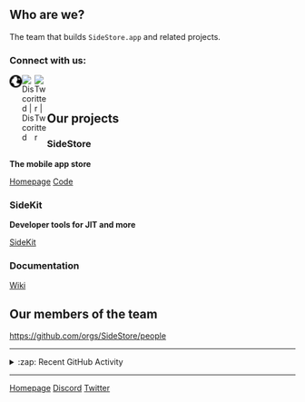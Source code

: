 <!-- 
Docs: How to use GitHub README and actions to auto-generate embedded content.
https://github.com/anuraghazra/github-readme-stats
https://www.youtube.com/watch?v=n6d4KHSKqGk
https://github.com/rahuldkjain/github-profile-readme-generator
 -->

## Who are we?

The team that builds `SideStore.app` and related projects.

### Connect with us:

<!--
[![Website](https://img.shields.io/website?label=sidestore.io&style=for-the-badge&url=https://sidestore.io)](https://sidestore.io)
[![Twitter Follow](https://img.shields.io/twitter/follow/sidestore_io?color=1DA1F2&logo=twitter&style=for-the-badge)](https://twitter.com/intent/follow?original_referer=https%3A%2F%2Fgithub.com%2Fsidestore&screen_name=sidestore)
[![GitHub Followers](https://img.shields.io/github/followers/sidestore?style=for-the-badge)]()
[![GitHub Sponsors](https://img.shields.io/github/sponsors/sidestore?style=for-the-badge
)]() 
-->

[<img align="left" alt="sidestore.io" width="22px" src="https://raw.githubusercontent.com/iconic/open-iconic/master/svg/globe.svg" />][website]
[<img align="left" alt="Discord | Discord" width="22px" src="https://cdn.jsdelivr.net/npm/simple-icons@v3/icons/discord.svg" />][discord]
[<img align="left" alt="Twitter | Twitter" width="22px" src="https://cdn.jsdelivr.net/npm/simple-icons@v3/icons/twitter.svg" />][twitter]

<br />
<br />

## Our projects

### SideStore

__The mobile app store__

[Homepage][website]
[Code][git.sidestore]

### SideKit

__Developer tools for JIT and more__

[SideKit][git.sidekit]

### Documentation

[Wiki][wiki]

## Our members of the team

https://github.com/orgs/SideStore/people

---

<details>
  <summary>:zap: Recent GitHub Activity</summary>

<!--START_SECTION:activity-->
1. 🗣 Commented on [#904](https://github.com/SideStore/SideStore/issues/904) in [SideStore/SideStore](https://github.com/SideStore/SideStore)
2. 🗣 Commented on [#893](https://github.com/SideStore/SideStore/issues/893) in [SideStore/SideStore](https://github.com/SideStore/SideStore)
3. 🗣 Commented on [#902](https://github.com/SideStore/SideStore/issues/902) in [SideStore/SideStore](https://github.com/SideStore/SideStore)
4. 🗣 Commented on [#910](https://github.com/SideStore/SideStore/issues/910) in [SideStore/SideStore](https://github.com/SideStore/SideStore)
5. 🗣 Commented on [#902](https://github.com/SideStore/SideStore/issues/902) in [SideStore/SideStore](https://github.com/SideStore/SideStore)
6. 🗣 Commented on [#910](https://github.com/SideStore/SideStore/issues/910) in [SideStore/SideStore](https://github.com/SideStore/SideStore)
7. ❗️ Opened issue [#910](https://github.com/SideStore/SideStore/issues/910) in [SideStore/SideStore](https://github.com/SideStore/SideStore)
8. 🗣 Commented on [#522](https://github.com/SideStore/SideStore/issues/522) in [SideStore/SideStore](https://github.com/SideStore/SideStore)
9. 🎉 Merged PR [#16](https://github.com/SideStore/anisette-servers/pull/16) in [SideStore/anisette-servers](https://github.com/SideStore/anisette-servers)
10. 💪 Opened PR [#16](https://github.com/SideStore/anisette-servers/pull/16) in [SideStore/anisette-servers](https://github.com/SideStore/anisette-servers)
11. 🗣 Commented on [#902](https://github.com/SideStore/SideStore/issues/902) in [SideStore/SideStore](https://github.com/SideStore/SideStore)
12. 🗣 Commented on [#893](https://github.com/SideStore/SideStore/issues/893) in [SideStore/SideStore](https://github.com/SideStore/SideStore)
13. 🗣 Commented on [#902](https://github.com/SideStore/SideStore/issues/902) in [SideStore/SideStore](https://github.com/SideStore/SideStore)
14. 🗣 Commented on [#904](https://github.com/SideStore/SideStore/issues/904) in [SideStore/SideStore](https://github.com/SideStore/SideStore)
15. 🗣 Commented on [#904](https://github.com/SideStore/SideStore/issues/904) in [SideStore/SideStore](https://github.com/SideStore/SideStore)
16. 🗣 Commented on [#904](https://github.com/SideStore/SideStore/issues/904) in [SideStore/SideStore](https://github.com/SideStore/SideStore)
17. 🗣 Commented on [#908](https://github.com/SideStore/SideStore/issues/908) in [SideStore/SideStore](https://github.com/SideStore/SideStore)
18. ❗️ Closed issue [#908](https://github.com/SideStore/SideStore/issues/908) in [SideStore/SideStore](https://github.com/SideStore/SideStore)
19. 🗣 Commented on [#904](https://github.com/SideStore/SideStore/issues/904) in [SideStore/SideStore](https://github.com/SideStore/SideStore)
20. 🎉 Merged PR [#15](https://github.com/SideStore/anisette-servers/pull/15) in [SideStore/anisette-servers](https://github.com/SideStore/anisette-servers)
<!--END_SECTION:activity-->

</details>

---

[Homepage][patreon] [Discord][discord] [Twitter][twitter]

<!--
- [Patreon][patreon]
- [OpenCollective][opencollective]
- [YouTube][youtube]
-->

[website]: https://sidestore.io
[wiki]: https://wiki.sidestore.io
[twitter]: https://twitter.com/sidestore_io
[discord]: https://discord.gg/sidestore-949183273383395328
[youtube]: https://youtube.com/TODO
[patreon]: https://www.patreon.com/SideStore
[opencollective]: https://opencollective.com/TODO
[git.sidestore]: https://github.com/SideStore/SideStore/
[git.sidekit]: https://github.com/SideStore/SideKit

